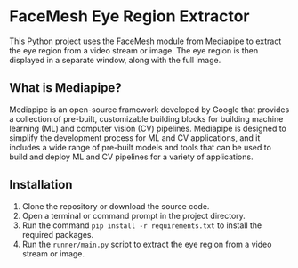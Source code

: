 # FaceMesh Eye Region Extractor

This Python project uses the FaceMesh module from Mediapipe to extract the eye region from a video stream or image. The eye region is then displayed in a separate window, along with the full image.

## What is Mediapipe?

Mediapipe is an open-source framework developed by Google that provides a collection of pre-built, customizable building blocks for building machine learning (ML) and computer vision (CV) pipelines. Mediapipe is designed to simplify the development process for ML and CV applications, and it includes a wide range of pre-built models and tools that can be used to build and deploy ML and CV pipelines for a variety of applications.

## Installation

1. Clone the repository or download the source code.
2. Open a terminal or command prompt in the project directory.
3. Run the command `pip install -r requirements.txt` to install the required packages.
4. Run the `runner/main.py` script to extract the eye region from a video stream or image.
